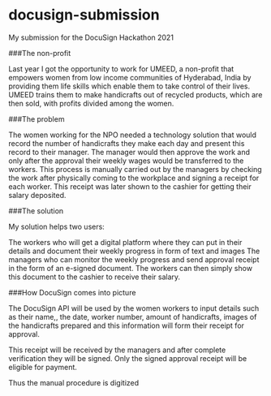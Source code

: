 # docusign-submission
My submission for the DocuSign Hackathon 2021

###The non-profit

Last year I got the opportunity to work for UMEED, a non-profit that empowers women from low income communities of Hyderabad, India by providing them life skills which enable them to take control of their lives. UMEED trains them to make handicrafts out of recycled products, which are then sold, with profits divided among the women. 

###The problem

The women working for the NPO needed a technology  solution that would record the number of handicrafts they make each day and present this record to their manager. The manager would then approve the work and only after the approval their weekly wages would be transferred to the workers. 
This process is manually carried out by the managers by checking the work after physically coming to the workplace and signing a receipt for each worker. This receipt was later shown to the cashier for getting their salary deposited. 

###The solution

My solution helps two users: 

The workers who will get a digital platform where they can put in their details and document their weekly progress in form of text and images
The managers who can monitor the weekly progress and send approval receipt in the form of an e-signed document. The workers can then simply show this document to the cashier to receive their salary.

###How DocuSign comes into picture 

The DocuSign API will be used by the women workers to input details such as their name,, the date, worker number, amount of handicrafts, images of the handicrafts prepared and this information will form their receipt for approval.

This receipt will be received by the managers and after complete verification they will be signed. Only the signed approval receipt will be eligible for payment.

Thus the manual procedure is digitized
